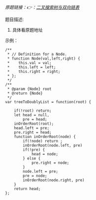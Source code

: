 *原题链接：👉：[二叉搜索树与双向链表](https://leetcode-cn.com/problems/er-cha-sou-suo-shu-yu-shuang-xiang-lian-biao-lcof/)*

题目描述:

1. 具体看原题地址

示例：

```
/**
 * // Definition for a Node.
 * function Node(val,left,right) {
 *    this.val = val;
 *    this.left = left;
 *    this.right = right;
 * };
 */
/**
 * @param {Node} root
 * @return {Node}
 */
var treeToDoublyList = function(root) {
    
    if(!root) return;
    let head = null,
        pre = head;
    inOrderRoot(root);
    head.left = pre;
    pre.right = head;
    function inOrderRoot(node) {
        if(!node) return ;
        inOrderRoot(node.left, pre)
        if(!pre) {
            head = node;
        } else {
            pre.right = node;
        }
        node.left = pre;
        pre = node;
        inOrderRoot(node.right, pre)
    }
    return head;
};
```